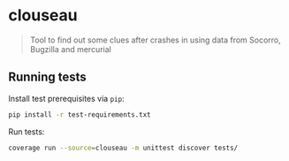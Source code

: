 # clouseau
> Tool to find out some clues after crashes in using data from Socorro, Bugzilla and mercurial 

## Running tests

Install test prerequisites via `pip`:
```sh
pip install -r test-requirements.txt
```

Run tests:
```sh
coverage run --source=clouseau -m unittest discover tests/
```
